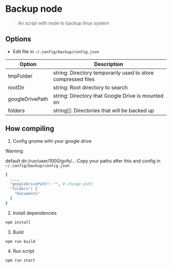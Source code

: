 # Backup node
> An script with node to backup linux system

## Options
- Edit file in <code>~/.config/backup/config.json</code>

| Option  | Description |
| ------------- | ------------- |
| tmpFolder  | string: Directory temporarily used to store compressed files |
| rootDir  | string: Root directory to search  |
| googleDrivePath  | string: Directory that Google Drive is mounted on  |
| folders  | string[]: Directories that will be backed up  |

## How compiling
1. Config gnome with your google drive
> [!WARNING]
> default dir:/run/user/1000/gvfs/...
> Copy your paths after this and config in <code>~/.config/backup/config.json</code>
```bash
{
  ...,
  "googleDrivePath": "", # change path
  "folders": [
    "Documents"
  ]
}
```

2. Install dependencies
```bash
npm install
```

3. Build
```bash
npm run build
```

4. Run script
```bash
npm run start
```


